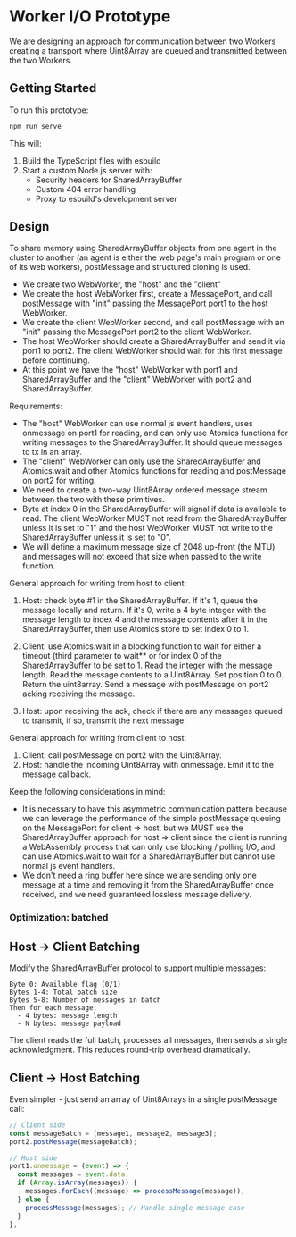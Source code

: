 # Worker I/O Prototype

We are designing an approach for communication between two Workers creating a
transport where Uint8Array are queued and transmitted between the two Workers.

## Getting Started

To run this prototype:

```bash
npm run serve
```

This will:

1. Build the TypeScript files with esbuild
2. Start a custom Node.js server with:
   - Security headers for SharedArrayBuffer
   - Custom 404 error handling
   - Proxy to esbuild's development server

## Design

To share memory using SharedArrayBuffer objects from one agent in the cluster to
another (an agent is either the web page's main program or one of its web
workers), postMessage and structured cloning is used.

- We create two WebWorker, the "host" and the "client"
- We create the host WebWorker first, create a MessagePort, and call postMessage
  with "init" passing the MessagePort port1 to the host WebWorker.
- We create the client WebWorker second, and call postMessage with an "init"
  passing the MessagePort port2 to the client WebWorker.
- The host WebWorker should create a SharedArrayBuffer and send it via port1 to
  port2. The client WebWorker should wait for this first message before
  continuing.
- At this point we have the "host" WebWorker with port1 and SharedArrayBuffer
  and the "client" WebWorker with port2 and SharedArrayBuffer.

Requirements:

- The "host" WebWorker can use normal js event handlers, uses onmessage on port1
  for reading, and can only use Atomics functions for writing messages to the
  SharedArrayBuffer. It should queue messages to tx in an array.
- The "client" WebWorker can only use the SharedArrayBuffer and Atomics.wait and
  other Atomics functions for reading and postMessage on port2 for writing.
- We need to create a two-way Uint8Array ordered message stream between the two
  with these primitives.
- Byte at index 0 in the SharedArrayBuffer will signal if data is available to
  read. The client WebWorker MUST not read from the SharedArrayBuffer unless it
  is set to "1" and the host WebWorker MUST not write to the SharedArrayBuffer
  unless it is set to "0".
- We will define a maximum message size of 2048 up-front (the MTU) and messages
  will not exceed that size when passed to the write function.

General approach for writing from host to client:

1. Host: check byte #1 in the SharedArrayBuffer. If it's 1, queue the message
   locally and return. If it's 0, write a 4 byte integer with the message length
   to index 4 and the message contents after it in the SharedArrayBuffer, then
   use Atomics.store to set index 0 to 1.

2. Client: use Atomics.wait in a blocking function to wait for either a timeout
   (third parameter to wait\*\* or for index 0 of the SharedArrayBuffer to be set
   to 1. Read the integer with the message length. Read the message contents to
   a Uint8Array. Set position 0 to 0. Return the uint8array. Send a message with
   postMessage on port2 acking receiving the message.

3. Host: upon receiving the ack, check if there are any messages queued to
   transmit, if so, transmit the next message.

General approach for writing from client to host:

1. Client: call postMessage on port2 with the Uint8Array.
2. Host: handle the incoming Uint8Array with onmessage. Emit it to the message callback.

Keep the following considerations in mind:

- It is necessary to have this asymmetric communication pattern because we can
  leverage the performance of the simple postMessage queuing on the MessagePort
  for client => host, but we MUST use the SharedArrayBuffer approach for host =>
  client since the client is running a WebAssembly process that can only use
  blocking / polling I/O, and can use Atomics.wait to wait for a
  SharedArrayBuffer but cannot use normal js event handlers.
- We don't need a ring buffer here since we are sending only one message at a
  time and removing it from the SharedArrayBuffer once received, and we need
  guaranteed lossless message delivery.

### Optimization: batched

## Host → Client Batching

Modify the SharedArrayBuffer protocol to support multiple messages:

```
Byte 0: Available flag (0/1)
Bytes 1-4: Total batch size
Bytes 5-8: Number of messages in batch
Then for each message:
  - 4 bytes: message length
  - N bytes: message payload
```

The client reads the full batch, processes all messages, then sends a single acknowledgment. This reduces round-trip overhead dramatically.

## Client → Host Batching

Even simpler - just send an array of Uint8Arrays in a single postMessage call:

```javascript
// Client side
const messageBatch = [message1, message2, message3];
port2.postMessage(messageBatch);

// Host side
port1.onmessage = (event) => {
  const messages = event.data;
  if (Array.isArray(messages)) {
    messages.forEach((message) => processMessage(message));
  } else {
    processMessage(messages); // Handle single message case
  }
};
```

